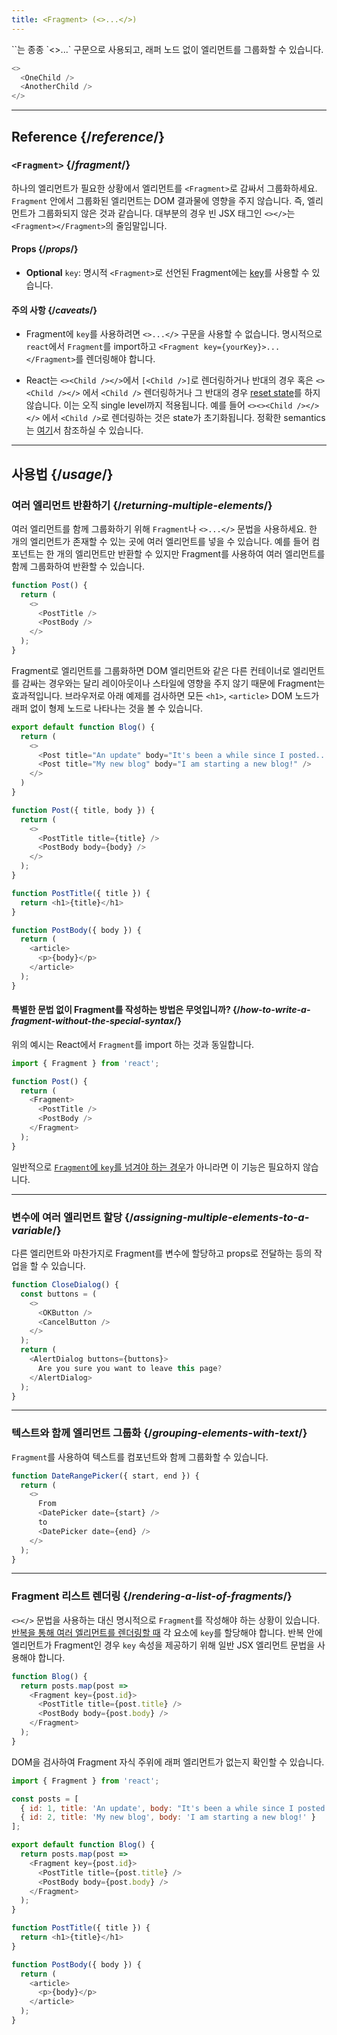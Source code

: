 ```yaml
---
title: <Fragment> (<>...</>)
---
```


<Intro>
`<Fragment>`는 종종 `<>...</>` 구문으로 사용되고, 래퍼 노드 없이 엘리먼트를 그룹화할 수 있습니다.


```js
<>
  <OneChild />
  <AnotherChild />
</>
```

</Intro>

<InlineToc />

---

## Reference {/*reference*/}

### `<Fragment>` {/*fragment*/}

하나의 엘리먼트가 필요한 상황에서 엘리먼트를 `<Fragment>`로 감싸서 그룹화하세요. `Fragment` 안에서 그룹화된 엘리먼트는 DOM 결과물에 영향을 주지 않습니다. 즉, 엘리먼트가 그룹화되지 않은 것과 같습니다. 대부분의 경우 빈 JSX 태그인 `<></>`는 `<Fragment></Fragment>`의 줄임말입니다.

#### Props {/*props*/}
- **Optional** `key`: 명시적 `<Fragment>`로 선언된 Fragment에는 [key](/learn/rendering-lists#keeping-list-items-in-order-with-key)를 사용할 수 있습니다.

#### 주의 사항 {/*caveats*/}

- Fragment에 `key`를 사용하려면 `<>...</>` 구문을 사용할 수 없습니다. 명시적으로 `react`에서 `Fragment`를 import하고 `<Fragment key={yourKey}>...</Fragment>`를 렌더링해야 합니다.

- React는 `<><Child /></>`에서 `[<Child />]`로 렌더링하거나 반대의 경우 혹은 `<><Child /></>` 에서 `<Child />` 렌더링하거나 그 반대의 경우 [reset state](/learn/preserving-and-resetting-state)를 하지 않습니다. 이는 오직 single level까지 적용됩니다. 예를 들어 `<><><Child /></></>` 에서 `<Child />`로 렌더링하는 것은 state가 초기화됩니다. 정확한 semantics는 [여기](https://gist.github.com/clemmy/b3ef00f9507909429d8aa0d3ee4f986b)서 참조하실 수 있습니다.


---

## 사용법 {/*usage*/}

### 여러 엘리먼트 반환하기 {/*returning-multiple-elements*/}

여러 엘리먼트를 함께 그룹화하기 위해 `Fragment`나 `<>...</>` 문법을 사용하세요. 한 개의 엘리먼트가 존재할 수 있는 곳에 여러 엘리먼트를 넣을 수 있습니다. 예를 들어 컴포넌트는 한 개의 엘리먼트만 반환할 수 있지만 Fragment를 사용하여 여러 엘리먼트를 함께 그룹화하여 반환할 수 있습니다.


```js {3,6}
function Post() {
  return (
    <>
      <PostTitle />
      <PostBody />
    </>
  );
}
```

Fragment로 엘리먼트를 그룹화하면 DOM 엘리먼트와 같은 다른 컨테이너로 엘리먼트를 감싸는 경우와는 달리 레이아웃이나 스타일에 영향을 주지 않기 때문에 Fragment는 효과적입니다. 브라우저로 아래 예제를 검사하면 모든 `<h1>`, `<article>` DOM 노드가 래퍼 없이 형제 노드로 나타나는 것을 볼 수 있습니다. 

<Sandpack>

```js
export default function Blog() {
  return (
    <>
      <Post title="An update" body="It's been a while since I posted..." />
      <Post title="My new blog" body="I am starting a new blog!" />
    </>
  )
}

function Post({ title, body }) {
  return (
    <>
      <PostTitle title={title} />
      <PostBody body={body} />
    </>
  );
}

function PostTitle({ title }) {
  return <h1>{title}</h1>
}

function PostBody({ body }) {
  return (
    <article>
      <p>{body}</p>
    </article>
  );
}
```

</Sandpack>

<DeepDive>

#### 특별한 문법 없이 Fragment를 작성하는 방법은 무엇입니까? {/*how-to-write-a-fragment-without-the-special-syntax*/}

위의 예시는 React에서 `Fragment`를 import 하는 것과 동일합니다.

```js {1,5,8}
import { Fragment } from 'react';

function Post() {
  return (
    <Fragment>
      <PostTitle />
      <PostBody />
    </Fragment>
  );
}
```

일반적으로 [`Fragment`에 `key`를 넘겨야 하는 경우]((#rendering-a-list-of-fragments))가 아니라면 이 기능은 필요하지 않습니다.

</DeepDive>

---

### 변수에 여러 엘리먼트 할당 {/*assigning-multiple-elements-to-a-variable*/}

다른 엘리먼트와 마찬가지로 Fragment를 변수에 할당하고 props로 전달하는 등의 작업을 할 수 있습니다.

```js
function CloseDialog() {
  const buttons = (
    <>
      <OKButton />
      <CancelButton />
    </>
  );
  return (
    <AlertDialog buttons={buttons}>
      Are you sure you want to leave this page?
    </AlertDialog>
  );
}
```

---

### 텍스트와 함께 엘리먼트 그룹화 {/*grouping-elements-with-text*/}

`Fragment`를 사용하여 텍스트를 컴포넌트와 함께 그룹화할 수 있습니다.

```js
function DateRangePicker({ start, end }) {
  return (
    <>
      From
      <DatePicker date={start} />
      to
      <DatePicker date={end} />
    </>
  );
}
```

---

### Fragment 리스트 렌더링 {/*rendering-a-list-of-fragments*/}

`<></>` 문법을 사용하는 대신 명시적으로 `Fragment`를 작성해야 하는 상황이 있습니다. [반복을 통해 여러 엘리먼트를 렌더링할 때](/learn/rendering-lists) 각 요소에 `key`를 할당해야 합니다. 반복 안에 엘리먼트가 Fragment인 경우 `key` 속성을 제공하기 위해 일반 JSX 엘리먼트 문법을 사용해야 합니다.

```js {3,6}
function Blog() {
  return posts.map(post =>
    <Fragment key={post.id}>
      <PostTitle title={post.title} />
      <PostBody body={post.body} />
    </Fragment>
  );
}
```

DOM을 검사하여 Fragment 자식 주위에 래퍼 엘리먼트가 없는지 확인할 수 있습니다.

<Sandpack>

```js
import { Fragment } from 'react';

const posts = [
  { id: 1, title: 'An update', body: "It's been a while since I posted..." },
  { id: 2, title: 'My new blog', body: 'I am starting a new blog!' }
];

export default function Blog() {
  return posts.map(post =>
    <Fragment key={post.id}>
      <PostTitle title={post.title} />
      <PostBody body={post.body} />
    </Fragment>
  );
}

function PostTitle({ title }) {
  return <h1>{title}</h1>
}

function PostBody({ body }) {
  return (
    <article>
      <p>{body}</p>
    </article>
  );
}
```

</Sandpack>
